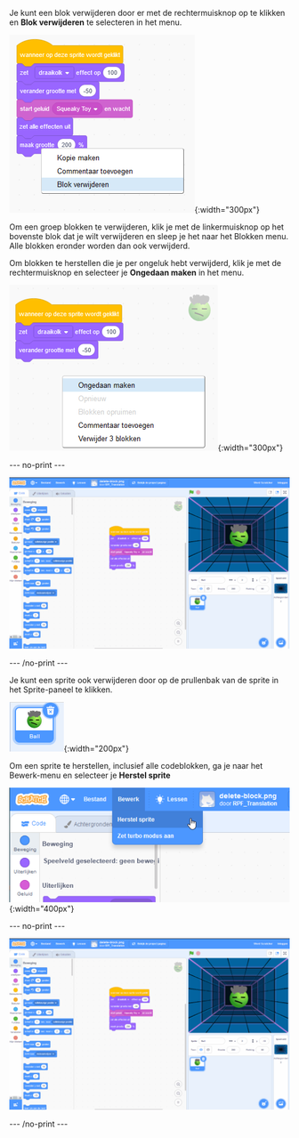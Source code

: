 Je kunt een blok verwijderen door er met de rechtermuisknop op te klikken en **Blok verwijderen** te selecteren in het menu.

![Een script van blokken met een pop-upmenu van het onderste blok. De laatste optie 'Blok verwijderen' is gemarkeerd.](images/delete-block.png){:width="300px"}

Om een groep blokken te verwijderen, klik je met de linkermuisknop op het bovenste blok dat je wilt verwijderen en sleep je het naar het Blokken menu. Alle blokken eronder worden dan ook verwijderd.

Om blokken te herstellen die je per ongeluk hebt verwijderd, klik je met de rechtermuisknop en selecteer je **Ongedaan maken** in het menu.

![Het codegebied met pop-upmenu van de rechtermuisknop dat op een lege plek wordt weergegeven, weg van de codeblokken. De bovenste optie 'Ongedaan maken' is gemarkeerd.](images/undo-delete-code.png){:width="300px"}

--- no-print ---

![Een geanimeerde gif waarin de gebruiker de laatste 3 blokken in een script van het codegebied naar het Blokken menu sleept. De blokken verdwijnen dan uit het script. De gebruiker klikt vervolgens met de rechtermuisknop in een lege ruimte in het codegebied en selecteert de bovenste optie 'Ongedaan maken' in het pop-up menu. De blokken komen weer tevoorschijn.](images/undo-delete-code.gif)

--- /no-print ---

Je kunt een sprite ook verwijderen door op de prullenbak van de sprite in het Sprite-paneel te klikken.

![Een sprite-pictogram in de sprite-lijst. Het is blauw gemarkeerd om aan te geven dat het is geselecteerd en er is een prullenbak pictogram in de rechterbovenhoek.](images/delete-sprite.png){:width="200px"}

Om een sprite te herstellen, inclusief alle codeblokken, ga je naar het Bewerk-menu en selecteer je **Herstel sprite**

![Het bewerk-menu bovenaan de Scratch-editor met de optie 'Herstel sprite' gemarkeerd.](images/restore-sprite.png){:width="400px"}

--- no-print ---

![Een geanimeerde gif waarin de gebruiker een sprite uit de Sprite-lijst verwijdert door op het prullenbak pictogram te klikken. De gebruiker gaat dan naar het hoofdmenu en selecteert 'Bewerk' en vervolgens 'Herstel sprite' en de sprite keert terug samen met de codeblokken die aan de sprite zijn gekoppeld op het moment van verwijderen.](images/restore-sprite.gif)

--- /no-print ---

